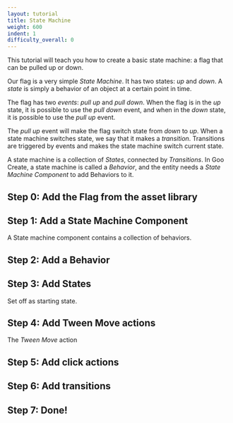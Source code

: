 ```yaml
---
layout: tutorial
title: State Machine
weight: 600
indent: 1
difficulty_overall: 0
---
```

This tutorial will teach you how to create a basic state machine: a flag that can be pulled up or down.

Our flag is a very simple *State Machine*. It has two states: *up* and *down*. A *state* is simply a behavior of an object at a certain point in time.

The flag has two *events*: *pull up* and *pull down*. When the flag is in the *up* state, it is possible to use the *pull down* event, and when in the *down* state, it is possible to use the *pull up* event.

The *pull up* event will make the flag switch state from *down* to *up*. When a state machine switches state, we say that it makes a *transition*. Transitions are triggered by events and makes the state machine switch current state.

A state machine is a collection of *States*, connected by *Transitions*. In Goo Create, a state machine is called a *Behavior*, and the entity needs a *State Machine Component* to add Behaviors to it.


## Step 0: Add the Flag from the asset library


## Step 1: Add a State Machine Component

A State machine component contains a collection of behaviors.


## Step 2: Add a Behavior


## Step 3: Add States

Set off as starting state.


## Step 4: Add Tween Move actions

The *Tween Move* action

## Step 5: Add click actions


## Step 6: Add transitions


## Step 7: Done!

